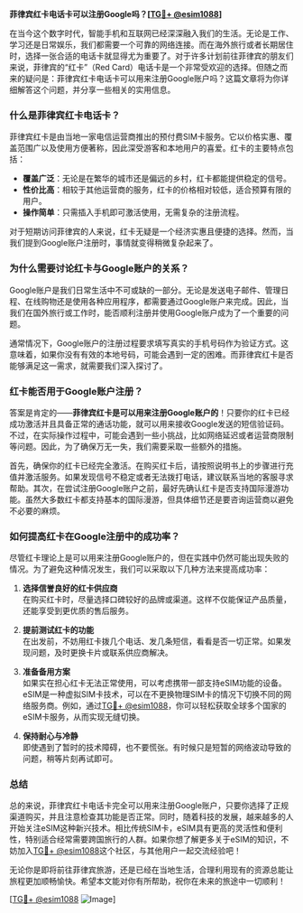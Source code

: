 **菲律宾红卡电话卡可以注册Google吗？[[TG💪+ @esim1088](https://t.me/s/esim1088)]**

在当今这个数字时代，智能手机和互联网已经深深融入我们的生活。无论是工作、学习还是日常娱乐，我们都需要一个可靠的网络连接。而在海外旅行或者长期居住时，选择一张合适的电话卡就显得尤为重要了。对于许多计划前往菲律宾的朋友们来说，菲律宾的“红卡”（Red Card）电话卡是一个非常受欢迎的选择。但随之而来的疑问是：菲律宾红卡电话卡可以用来注册Google账户吗？这篇文章将为你详细解答这个问题，并分享一些相关的实用信息。

### **什么是菲律宾红卡电话卡？**

菲律宾红卡是由当地一家电信运营商推出的预付费SIM卡服务。它以价格实惠、覆盖范围广以及使用方便著称，因此深受游客和本地用户的喜爱。红卡的主要特点包括：

- **覆盖广泛**：无论是在繁华的城市还是偏远的乡村，红卡都能提供稳定的信号。
- **性价比高**：相较于其他运营商的服务，红卡的价格相对较低，适合预算有限的用户。
- **操作简单**：只需插入手机即可激活使用，无需复杂的注册流程。

对于短期访问菲律宾的人来说，红卡无疑是一个经济实惠且便捷的选择。然而，当我们提到Google账户注册时，事情就变得稍微复杂起来了。

### **为什么需要讨论红卡与Google账户的关系？**

Google账户是我们日常生活中不可或缺的一部分。无论是发送电子邮件、管理日程、在线购物还是使用各种应用程序，都需要通过Google账户来完成。因此，当我们在国外旅行或工作时，能否顺利注册并使用Google账户成为了一个重要的问题。

通常情况下，Google账户的注册过程要求填写真实的手机号码作为验证方式。这意味着，如果你没有有效的本地号码，可能会遇到一定的困难。而菲律宾红卡是否能够满足这一需求，就需要我们深入探讨了。

### **红卡能否用于Google账户注册？**

答案是肯定的——**菲律宾红卡是可以用来注册Google账户的**！只要你的红卡已经成功激活并且具备正常的通话功能，就可以用来接收Google发送的短信验证码。不过，在实际操作过程中，可能会遇到一些小挑战，比如网络延迟或者运营商限制等问题。因此，为了确保万无一失，我们需要采取一些额外的措施。

首先，确保你的红卡已经完全激活。在购买红卡后，请按照说明书上的步骤进行充值并激活服务。如果发现信号不稳定或者无法拨打电话，建议联系当地的客服寻求帮助。其次，在尝试注册Google账户之前，最好先确认红卡是否支持国际漫游功能。虽然大多数红卡都支持基本的国际漫游，但具体细节还是要咨询运营商以避免不必要的麻烦。

### **如何提高红卡在Google注册中的成功率？**

尽管红卡理论上是可以用来注册Google账户的，但在实践中仍然可能出现失败的情况。为了避免这种情况发生，我们可以采取以下几种方法来提高成功率：

1. **选择信誉良好的红卡供应商**  
   在购买红卡时，尽量选择口碑较好的品牌或渠道。这样不仅能保证产品质量，还能享受到更优质的售后服务。

2. **提前测试红卡的功能**  
   在出发前，不妨用红卡拨几个电话、发几条短信，看看是否一切正常。如果发现问题，及时更换卡片或联系供应商解决。

3. **准备备用方案**  
   如果实在担心红卡无法正常使用，可以考虑携带一部支持eSIM功能的设备。eSIM是一种虚拟SIM卡技术，可以在不更换物理SIM卡的情况下切换不同的网络服务商。例如，通过[TG💪+ @esim1088](https://t.me/s/esim1088)，你可以轻松获取全球多个国家的eSIM卡服务，从而实现无缝切换。

4. **保持耐心与冷静**  
   即使遇到了暂时的技术障碍，也不要慌张。有时候只是短暂的网络波动导致的问题，稍等片刻再试即可。

### **总结**

总的来说，菲律宾红卡电话卡完全可以用来注册Google账户，只要你选择了正规渠道购买，并且注意检查其功能是否正常。同时，随着科技的发展，越来越多的人开始关注eSIM这种新兴技术。相比传统SIM卡，eSIM具有更高的灵活性和便利性，特别适合经常需要跨国旅行的人群。如果你想了解更多关于eSIM的知识，不妨加入[TG💪+ @esim1088](https://t.me/s/esim1088)这个社区，与其他用户一起交流经验吧！

无论你是即将前往菲律宾旅游，还是已经在当地生活，合理利用现有的资源总能让旅程更加顺畅愉快。希望本文能对你有所帮助，祝你在未来的旅途中一切顺利！

[[TG💪+ @esim1088](https://t.me/s/esim1088) ![Image](https://i.postimg.cc/4NQfJmqS/Snipaste-2025-05-13-00-14-12.png)]